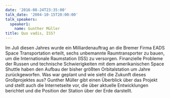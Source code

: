 ```yaml
---
date: '2016-08-24T23:35:00'
talk_date: '2004-10-15T20:00:00'
talk_speakers:
  speaker1:
    name: Gunther Müller
title: Quo vadis, ISS?
---
```

Im Juli diesen Jahres wurde ein Milliardenauftrag an die Bremer Firma EADS Space Transportation erteilt, sechs unbemannte Raumtransporter zu bauen, um die Internationale Raumstation (ISS) zu versorgen. Finanzielle Probleme der Russen und technische Schwierigkeiten mit dem amerikanischen Space Shuttle haben den Aufbau der bisher größten Orbitalstation um Jahre zurückgeworfen. Was war geplant und wie sieht die Zukunft dieses Großprojektes aus? 
Gunther Müller gibt einen Überblick über das Projekt und stellt auch die Internetseite vor, die über aktuelle Entwicklungen berichtet und die Position der Station über der Erde darstellt.